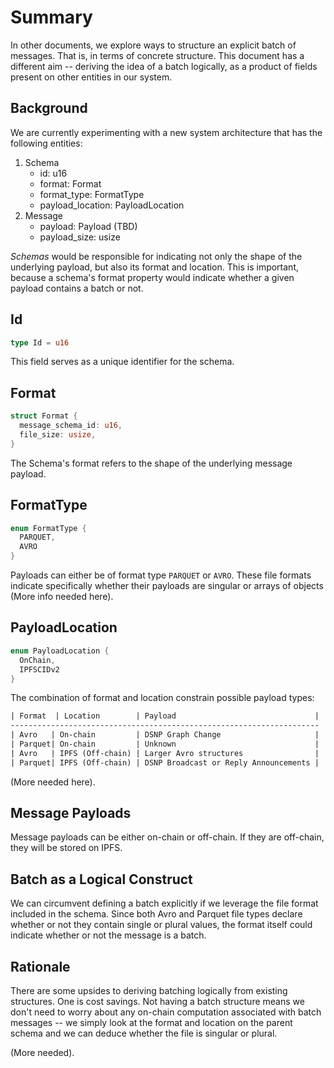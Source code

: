 # Summary

In other documents, we explore ways to structure an explicit batch of messages.
That is, in terms of concrete structure. This document has a different aim --
deriving the idea of a batch logically, as a product of fields present on other
entities in our system.

## Background

We are currently experimenting with a new system architecture that has the
following entities:

1. Schema
   - id: u16
   - format: Format
   - format_type: FormatType
   - payload_location: PayloadLocation
2. Message
   - payload: Payload (TBD)
   - payload_size: usize

*Schemas* would be responsible for indicating not only the shape of the
underlying payload, but also its format and location. This is important, because
a schema's format property would indicate whether a given payload contains a
batch or not.

## Id

```rust
type Id = u16
```

This field serves as a unique identifier for the schema.

## Format

```rust
struct Format {
  message_schema_id: u16,
  file_size: usize,
}
```

The Schema's format refers to the shape of the underlying message payload.

## FormatType

```rust
enum FormatType {
  PARQUET,
  AVRO
}
```

Payloads can either be of format type `PARQUET` or `AVRO`. These file formats
indicate specifically whether their payloads are singular or arrays of objects
(More info needed here).

## PayloadLocation

```rust
enum PayloadLocation {
  OnChain,
  IPFSCIDv2
}
```

The combination of format and location constrain possible payload types:

```txt
| Format  | Location        | Payload                               |
---------------------------------------------------------------------
| Avro   | On-chain         | DSNP Graph Change                     |
| Parquet| On-chain         | Unknown                               |
| Avro   | IPFS (Off-chain) | Larger Avro structures                |
| Parquet| IPFS (Off-chain) | DSNP Broadcast or Reply Announcements |
```

(More needed here).

## Message Payloads

Message payloads can be either on-chain or off-chain. If they are off-chain,
they will be stored on IPFS.

## Batch as a Logical Construct

We can circumvent defining a batch explicitly if we leverage the file format
included in the schema. Since both Avro and Parquet file types declare whether
or not they contain single or plural values, the format itself could indicate
whether or not the message is a batch.

## Rationale

There are some upsides to deriving batching logically from existing structures.
One is cost savings. Not having a batch structure means we don't need to worry
about any on-chain computation associated with batch messages -- we simply look
at the format and location on the parent schema and we can deduce whether the
file is singular or plural.

(More needed).
